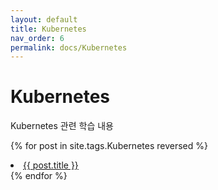 ```yaml
---
layout: default
title: Kubernetes
nav_order: 6
permalink: docs/Kubernetes
---
```

# Kubernetes
Kubernetes 관련 학습 내용

{% for post in site.tags.Kubernetes reversed %}
  <li><a href="{{ post.url }}">{{ post.title }}</a></li>
{% endfor %}
